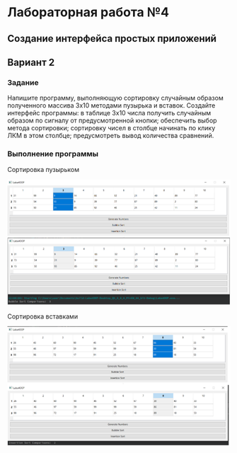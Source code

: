 # Лабораторная работа №4 #

## Создание интерфейса простых приложений ##

## Вариант 2 ##

### Задание ###

Напишите программу, выполняющую сортировку случайным образом полученного массива 3х10 методами пузырька и вставок. Создайте интерфейс программы: в таблице 3х10 числа получить случайным образом по сигналу от предусмотренной кнопки; обеспечить выбор метода сортировки; сортировку чисел в столбце начинать по клику ЛКМ в этом столбце; предусмотреть вывод количества сравнений.

### Выполнение программы ###

Сортировка пузырьком

![.png](./images/BubbleSort.png)

Сортировка вставками

![.png](./images/InsertionSort.png)
